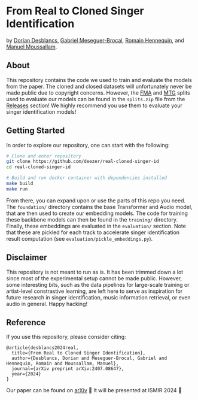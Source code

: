 # From Real to Cloned Singer Identification

by [Dorian Desblancs](https://www.linkedin.com/in/dorian-desblancs), [Gabriel Meseguer-Brocal](https://www.linkedin.com/in/gabriel-meseguer-brocal-1032a42b), [Romain Hennequin](http://romain-hennequin.fr/En/index.html), and [Manuel Moussallam](https://mmoussallam.github.io/).

## About

This repository contains the code we used to train and evaluate the models from the paper. The cloned and closed datasets will unfortunately never be made public due to copyright concerns. However, the [FMA](https://github.com/mdeff/fma) and [MTG](https://mtg.github.io/mtg-jamendo-dataset/) splits used to evaluate our models can be found in the `splits.zip` file from the [Releases](https://github.com/deezer/real-cloned-singer-id/releases) section! We highly recommend you use them to evaluate your singer identification models!

## Getting Started

In order to explore our repository, one can start with the following:
```bash
# Clone and enter repository
git clone https://github.com/deezer/real-cloned-singer-id
cd real-cloned-singer-id

# Build and run docker container with dependencies installed
make build
make run
```

From there, you can expand upon or use the parts of this repo you need. The `foundation/` directory contains the base Transformer and Audio model, that are then used to create our embedding models. The code for training these backbone models can then be found in the `training/` directory. Finally, these embeddings are evaluated in the `evaluation/` section. Note that these are pickled for each track to accelerate singer identification result computation (see `evaluation/pickle_embeddings.py`).

## Disclaimer

This repository is not meant to run as is. It has been trimmed down a lot since most of the experimental setup cannot be made public. However, some interesting bits, such as the data pipelines for large-scale training or artist-level constrastive learning, are left here to serve as inspiration for future research in singer identification, music information retrieval, or even audio in general. Happy hacking!

## Reference

If you use this repository, please consider citing:

```
@article{desblancs2024real,
  title={From Real to Cloned Singer Identification},
  author={Desblancs, Dorian and Meseguer-Brocal, Gabriel and Hennequin, Romain and Moussallam, Manuel},
  journal={arXiv preprint arXiv:2407.08647},
  year={2024}
}
```

Our paper can be found on [arXiv](https://arxiv.org/abs/2407.08647) 🌟 It will be presented at ISMIR 2024 🌉

